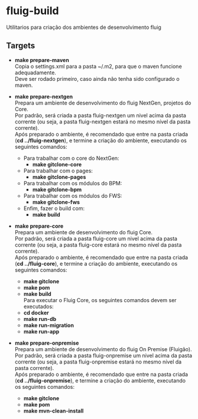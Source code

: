 # fluig-build
Utilitarios para criação dos ambientes de desenvolvimento fluig

## Targets
+ **make prepare-maven**<br>
Copia o settings.xml para a pasta ~/.m2, para que o maven funcione adequadamente.<br>
Deve ser rodado primeiro, caso ainda não tenha sido configurado o maven.

+ **make prepare-nextgen**<br>
Prepara um ambiente de desenvolvimento do fluig NextGen, projetos do Core.<br>
Por padrão, será criada a pasta fluig-nextgen um nivel acima da pasta corrente (ou seja, a pasta fluig-nextgen estará no mesmo nível da pasta corrente).<br>
Após preparado o ambiente, é recomendado que entre na pasta criada (**cd ../fluig-nextgen**), e termine a criação do ambiente, executando os seguintes comandos:<br>
    - Para trabalhar com o core do NextGen:
        + **make gitclone-core**<br>
    - Para trabalhar com o pages:
        + **make gitclone-pages**</br>
    - Para trabalhar com os módulos do BPM:
        + **make gitclone-bpm**    
    - Para trabalhar com os módulos do FWS:
        + **make gitclone-fws**
    - Enfim, fazer o build com:
        + **make build**<br>

+ **make prepare-core**<br>
Prepara um ambiente de desenvolvimento do fluig Core.<br>
Por padrão, será criada a pasta fluig-core um nivel acima da pasta corrente (ou seja, a pasta fluig-core estará no mesmo nível da pasta corrente).<br>
Após preparado o ambiente, é recomendado que entre na pasta criada (**cd ../fluig-core**), e termine a criação do ambiente, executando os seguintes comandos:<br>
    + **make gitclone**<br>
    + **make pom**<br>
    + **make build**<br>
    Para executar o Fluig Core, os seguintes comandos devem ser executados:
    + **cd docker**<br>
    + **make run-db**<br>
    + **make run-migration**<br>
    + **make run-app**<br>

+ **make prepare-onpremise**<br>
Prepara um ambiente de desenvolvimento do fluig On Premise (Fluigão).<br>
Por padrão, será criada a pasta fluig-onpremise um nivel acima da pasta corrente (ou seja, a pasta fluig-onpremise estará no mesmo nível da pasta corrente).<br>
Após preparado o ambiente, é recomendado que entre na pasta criada (**cd ../fluig-onpremise**), e termine a criação do ambiente, executando os seguintes comandos:<br>
    + **make gitclone**<br>
    + **make pom**<br>
    + **make mvn-clean-install**<br>
